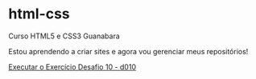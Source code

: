 # html-css
 Curso HTML5 e CSS3 Guanabara


Estou aprendendo a criar sites e agora vou gerenciar meus repositórios!

<a href="https://amarodev.github.io/html-css/Modulo01/HTML5/Desafios/d010/android">Executar o Exercício Desafio 10 - d010</a>